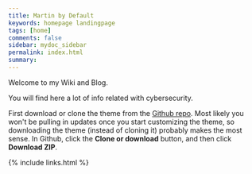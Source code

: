 ```yaml
---
title: Martin by Default
keywords: homepage landingpage
tags: [home]
comments: false
sidebar: mydoc_sidebar
permalink: index.html
summary:
---
```


Welcome to my Wiki and Blog.

You will find here a lot of info related with cybersecurity.

First download or clone the theme from the [Github repo](https://github.com/tomjohnson1492/documentation-theme-jekyll). Most likely you won't be pulling in updates once you start customizing the theme, so downloading the theme (instead of cloning it) probably makes the most sense. In Github, click the **Clone or download** button, and then click **Download ZIP**.

{% include links.html %}
